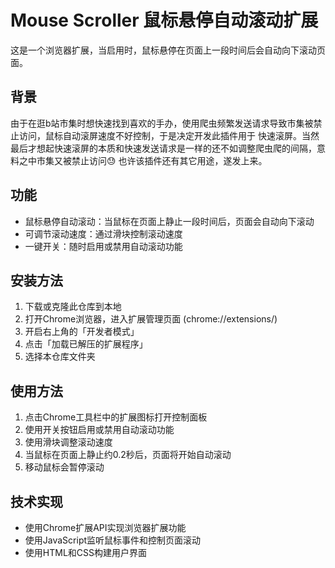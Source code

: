 # Mouse Scroller 鼠标悬停自动滚动扩展

这是一个浏览器扩展，当启用时，鼠标悬停在页面上一段时间后会自动向下滚动页面。

## 背景
由于在逛b站市集时想快速找到喜欢的手办，使用爬虫频繁发送请求导致市集被禁止访问，鼠标自动滚屏速度不好控制，于是决定开发此插件用于
快速滚屏。当然最后才想起快速滚屏的本质和快速发送请求是一样的还不如调整爬虫爬的间隔，意料之中市集又被禁止访问😓
也许该插件还有其它用途，遂发上来。

## 功能

- 鼠标悬停自动滚动：当鼠标在页面上静止一段时间后，页面会自动向下滚动
- 可调节滚动速度：通过滑块控制滚动速度
- 一键开关：随时启用或禁用自动滚动功能

## 安装方法

1. 下载或克隆此仓库到本地
2. 打开Chrome浏览器，进入扩展管理页面 (chrome://extensions/)
3. 开启右上角的「开发者模式」
4. 点击「加载已解压的扩展程序」
5. 选择本仓库文件夹

## 使用方法

1. 点击Chrome工具栏中的扩展图标打开控制面板
2. 使用开关按钮启用或禁用自动滚动功能
3. 使用滑块调整滚动速度
4. 当鼠标在页面上静止约0.2秒后，页面将开始自动滚动
5. 移动鼠标会暂停滚动

## 技术实现

- 使用Chrome扩展API实现浏览器扩展功能
- 使用JavaScript监听鼠标事件和控制页面滚动
- 使用HTML和CSS构建用户界面